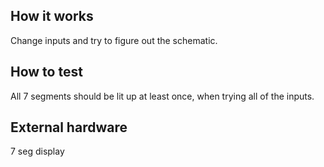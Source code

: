 <!---

This file is used to generate your project datasheet. Please fill in the information below and delete any unused
sections.

You can also include images in this folder and reference them in the markdown. Each image must be less than
512 kb in size, and the combined size of all images must be less than 1 MB.
-->

## How it works

Change inputs and try to figure out the schematic.

## How to test

All 7 segments should be lit up at least once, when trying all of the inputs. 

## External hardware

7 seg display

